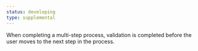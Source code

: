 ```yaml
---
status: developing
type: supplemental
---
```


When completing a multi-step process, validation is completed before the user moves to the next step in the process.